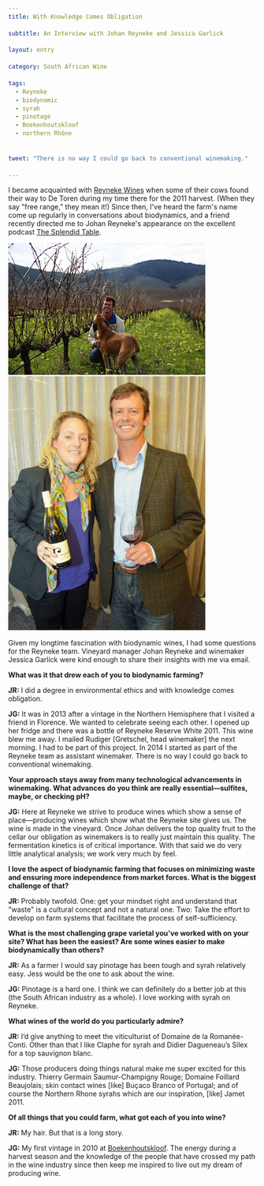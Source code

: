 ```yaml
---
title: With Knowledge Comes Obligation

subtitle: An Interview with Johan Reyneke and Jessica Garlick

layout: entry

category: South African Wine

tags:
  - Reyneke
  - biodynamic
  - syrah
  - pinotage
  - Boekenhoutskloof
  - northern Rhône


tweet: "There is no way I could go back to conventional winemaking."

---
```


I became acquainted with [Reyneke Wines](http://www.reynekewines.co.za) when some of their cows found their way to De Toren during my time there for the 2011 harvest. (When they say "free range," they mean it!) Since then, I've heard the farm's name come up regularly in conversations about biodynamics, and a friend recently directed me to Johan Reyneke's appearance on the excellent podcast [The Splendid Table](http://www.splendidtable.org/story/just-grapes-and-time-making-completely-natural-wine-in-south-africa). 

![Johan Reyneke](/photos/johanreyneke.jpg "Johan Reyneke in vineyard")
![Jessica and Johan](/photos/johanjessica.jpg "Jessica Garlick and Johan Reyneke with their wines")

Given my longtime fascination with biodynamic wines, I had some questions for the Reyneke team. Vineyard manager Johan Reyneke and winemaker Jessica Garlick were kind enough to share their insights with me via email.

**What was it that drew each of you to biodynamic farming?**

**JR:** I did a degree in environmental ethics and with knowledge comes obligation.

**JG:** It was in 2013 after a vintage in the Northern Hemisphere that I visited a friend in Florence. We wanted to celebrate seeing each other. I opened up her fridge and there was a bottle of Reyneke Reserve White 2011. This wine blew me away. I mailed Rudiger [Gretschel, head winemaker] the next morning. I had to be part of this project. In 2014 I started as part of the Reyneke team as assistant winemaker. There is no way I could go back to conventional winemaking. 
 
**Your approach stays away from many technological advancements in winemaking. What advances do you think are really essential––sulfites, maybe, or checking pH?** 

**JG:** Here at Reyneke we strive to produce wines which show a sense of place––producing wines which show what the Reyneke site gives us. The wine is made in the vineyard. Once Johan delivers the top quality fruit to the cellar our obligation as winemakers is to really just maintain this quality. The fermentation kinetics is of critical importance. With that said we do very little analytical analysis; we work very much by feel.
 
**I love the aspect of biodynamic farming that focuses on minimizing waste and ensuring more independence from market forces. What is the biggest challenge of that?**

**JR:** Probably twofold. One: get your mindset right and understand that "waste" is a cultural concept and not a natural one. Two: Take the effort to develop on farm systems that facilitate the process of self-sufficiency.
 
**What is the most challenging grape varietal you've worked with on your site? What has been the easiest? Are some wines easier to make biodynamically than others?**

**JR:** As a farmer I would say pinotage has been tough and syrah relatively easy. Jess would be the one to ask about the wine.

**JG:** Pinotage is a hard one. I think we can definitely do a better job at this (the South African industry as a whole). I love working with syrah on Reyneke.
 
**What wines of the world do you particularly admire?**

**JR:** I’d give anything to meet the viticulturist of Domaine de la Romanée-Conti. Other than that I like Claphe for syrah and Didier Dagueneau’s Silex for a top sauvignon blanc.

**JG:** Those producers doing things natural make me super excited for this industry. Thierry Germain Saumur-Champigny Rouge; Domaine Foillard Beaujolais; skin contact wines [like] Buçaco Branco of Portugal; and of course the Northern Rhone syrahs which are our inspiration, [like] Jamet 2011.

**Of all things that you could farm, what got each of you into wine?** 

**JR:** My hair. But that is a long story. 

**JG:** My first vintage in 2010 at [Boekenhoutskloof](http://www.boekenhoutskloof.co.za/legal). The energy during a harvest season and the knowledge of the people that have crossed my path in the wine industry since then keep me inspired to live out my dream of producing wine.
